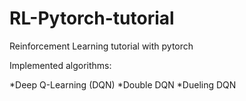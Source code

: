 # RL-Pytorch-tutorial
Reinforcement Learning tutorial with pytorch

Implemented algorithms:

*Deep Q-Learning (DQN)
*Double DQN
*Dueling DQN
